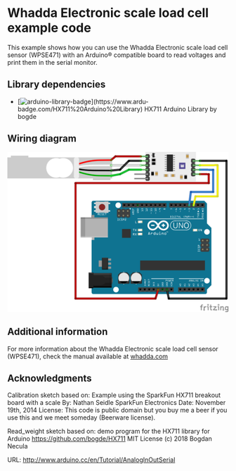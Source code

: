 # Whadda Electronic scale load cell example code

This example shows how you can use the Whadda Electronic scale load cell sensor (WPSE471) with an Arduino® compatible board to read voltages and print them in the serial monitor.

## Library dependencies
* [![arduino-library-badge](https://www.ardu-badge.com/badge/HX711%20Arduino%20Library.svg?)](https://www.ardu-badge.com/HX711%20Arduino%20Library) HX711 Arduino Library by bogde

## Wiring diagram
![](./wiring_diagram_bb.png)

## Additional information
  For more information about the Whadda Electronic scale load cell sensor (WPSE471), check the manual available at [whadda.com](https://whadda.com)

## Acknowledgments
Calibration sketch based on: 
Example using the SparkFun HX711 breakout board with a scale
  By: Nathan Seidle
  SparkFun Electronics
  Date: November 19th, 2014
  License: This code is public domain but you buy me a beer if you use this and we meet someday (Beerware license).

Read_weight sketch based on:
demo program for the HX711 library for Arduino
  https://github.com/bogde/HX711
  MIT License
  (c) 2018 Bogdan Necula

  URL: http://www.arduino.cc/en/Tutorial/AnalogInOutSerial